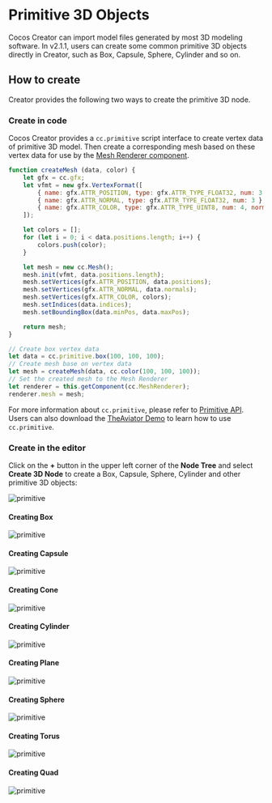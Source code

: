 # Primitive 3D Objects

Cocos Creator can import model files generated by most 3D modeling software. In v2.1.1, users can create some common primitive 3D objects directly in Creator, such as Box, Capsule, Sphere, Cylinder and so on.

## How to create

Creator provides the following two ways to create the primitive 3D node.

### Create in code

Cocos Creator provides a `cc.primitive` script interface to create vertex data of primitive 3D model. Then create a corresponding mesh based on these vertex data for use by the [Mesh Renderer component](mesh-renderer.md).

```js
function createMesh (data, color) {
    let gfx = cc.gfx;
    let vfmt = new gfx.VertexFormat([
        { name: gfx.ATTR_POSITION, type: gfx.ATTR_TYPE_FLOAT32, num: 3 },
        { name: gfx.ATTR_NORMAL, type: gfx.ATTR_TYPE_FLOAT32, num: 3 },
        { name: gfx.ATTR_COLOR, type: gfx.ATTR_TYPE_UINT8, num: 4, normalize: true },
    ]);

    let colors = [];
    for (let i = 0; i < data.positions.length; i++) {
        colors.push(color);
    }

    let mesh = new cc.Mesh();
    mesh.init(vfmt, data.positions.length);
    mesh.setVertices(gfx.ATTR_POSITION, data.positions);
    mesh.setVertices(gfx.ATTR_NORMAL, data.normals);
    mesh.setVertices(gfx.ATTR_COLOR, colors);
    mesh.setIndices(data.indices);
    mesh.setBoundingBox(data.minPos, data.maxPos);

    return mesh;
}

// Create box vertex data
let data = cc.primitive.box(100, 100, 100);
// Create mesh base on vertex data
let mesh = createMesh(data, cc.color(100, 100, 100));
// Set the created mesh to the Mesh Renderer
let renderer = this.getComponent(cc.MeshRenderer);
renderer.mesh = mesh;
```

For more information about `cc.primitive`, please refer to [Primitive API](../../../api/en/modules/primitive.html). Users can also download the [TheAviator Demo](https://github.com/2youyou2/TheAviator) to learn how to use `cc.primitive`.

### Create in the editor

Click on the **+** button in the upper left corner of the **Node Tree** and select **Create 3D Node** to create a Box, Capsule, Sphere, Cylinder and other primitive 3D objects:

![primitive](./img/primitive-1.jpg)

#### Creating Box

![primitive](./img/primitive-2.jpg)

#### Creating Capsule

![primitive](./img/primitive-3.jpg)

#### Creating Cone

![primitive](./img/primitive-4.jpg)

#### Creating Cylinder

![primitive](./img/primitive-5.jpg)

#### Creating Plane

![primitive](./img/primitive-6.jpg)

#### Creating Sphere

![primitive](./img/primitive-7.jpg)

#### Creating Torus

![primitive](./img/primitive-8.jpg)

#### Creating Quad

![primitive](./img/primitive-9.jpg)
